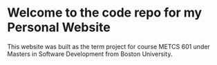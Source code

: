 # Welcome to the code repo for my Personal Website
This website was built as the term project for course METCS 601 under Masters in Software Development from Boston University.

